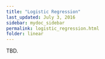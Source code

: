 ```yaml
---
title: "Logistic Regression"
last_updated: July 3, 2016
sidebar: mydoc_sidebar
permalink: logistic_regression.html
folder: linear
---
```


TBD.
